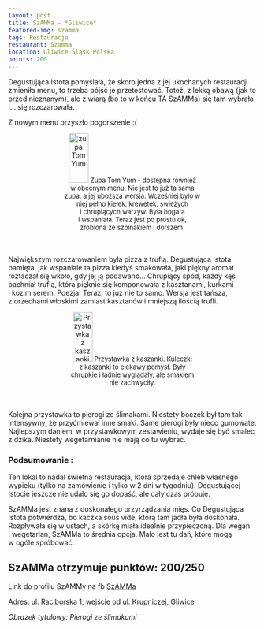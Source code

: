 ```yaml
---
layout: post
title: SzAMMa - *Gliwice*
featured-img: szamma
tags: Restauracja
restaurant: Szamma
location: Gliwice Śląsk Polska
points: 200
---
```



Degustująca Istota pomyślała, że skoro jedna z&nbsp;jej ukochanych restauracji zmieniła menu,
to trzeba pójść je przetestować.
Toteż, z&nbsp;lekką obawą (jak to przed nieznanym), ale z&nbsp;wiarą (bo to w&nbsp;końcu TA SzAMMa)
 się tam wybrała i... się rozczarowała.

Z&nbsp;nowym menu przyszło pogorszenie :(

<center><div style="width:55%"> <img src="{{site.img_url}}/assets/img/posts/tomyum.jpg" alt="zupa Tom Yum" height="100px" width="40px" />
    <font size="2">Zupa Tom Yum - dostępna również w&nbsp;obecnym menu. Nie jest to już ta sama zupa, a&nbsp;jej uboższa wersja.
     Wcześniej było w niej pełno kiełek, krewetek, świeżych i&nbsp;chrupiących warzyw. Była bogata i&nbsp;wspaniała.
      Teraz jest po prostu ok, zrobiona ze szpinakiem i&nbsp;dorszem.
    </font></div></center>
<br />&ensp;&ensp;&ensp;

Największym rozczarowaniem była pizza z&nbsp;truflą. Degustująca Istota pamięta,
jak wspaniale ta pizza kiedyś smakowała, jaki piękny aromat roztaczał się wkoło, gdy jej ją podawano…
Chrupiący spód, każdy kęs pachniał truflą, która pięknie się komponowała z&nbsp;kasztanami, kurkami i&nbsp;kozim serem.
Poezja! Teraz, to już nie to samo. Wersja jest tańsza, z&nbsp;orzechami włoskimi zamiast kasztanów
 i&nbsp;mniejszą ilością trufli.

<center><div style="width:50%"> <img src="{{site.img_url}}/assets/img/posts/kaszanka.jpg" alt="Przystawka z kaszanki" height="100px" width="40px" />
    <font size="2">Przystawka z&nbsp;kaszanki. Kuleczki z&nbsp;kaszanki to ciekawy pomysł. Były chrupkie i&nbsp;ładnie wyglądały, ale smakiem nie zachwyciły.
    </font></div></center>
<br />&ensp;&ensp;&ensp;&ensp;

Kolejna przystawka to pierogi ze ślimakami. Niestety boczek był tam tak intensywny,
 że przyćmiewał inne smaki. Same pierogi były nieco gumowate.
Najlepszym daniem, w&nbsp;przystawkowym zestawieniu, wydaje się być smalec z&nbsp;dzika.
 Niestety wegetarnianie nie mają co tu wybrać.

### Podsumowanie :

Ten lokal to nadal świetna restauracja, która sprzedaje chleb własnego wypieku
 (tylko na zamówienie i&nbsp;tylko w 2 dni w&nbsp;tygodniu). Degustującej Istocie jeszcze nie udało się go dopaść,
  ale cały czas próbuje.

SzAMMa jest znana z&nbsp;doskonałego przyrządzania mięs. Co&nbsp;Degustująca Istota potwierdza,
 bo kaczka sous vide, którą tam jadła była doskonała.
Rozpływała się w ustach, a&nbsp;skórkę miała idealnie przypieczoną. Dla wegan i&nbsp;wegetarian,
 SzAMMa to średnia opcja. Mało jest tu dań, które mogą w&nbsp;ogóle spróbować.

## SzAMMa otrzymuje punktów: **200/250**
Link do profilu SzAMMy na fb [SzAMMa]

Adres:
ul. Raciborska 1, wejście od ul. Krupniczej, Gliwice

_Obrazek tytułowy: Pierogi ze ślimakami_

[SzAMMa]: https://www.facebook.com/SzAMMaiii/